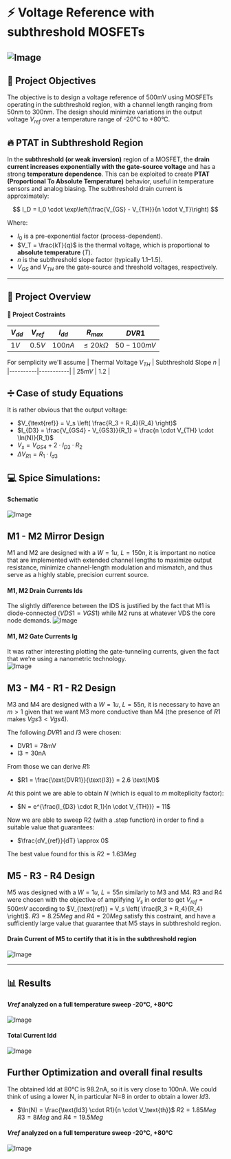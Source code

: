 # ⚡ Voltage Reference with subthreshold MOSFETs
![Image](https://github.com/user-attachments/assets/1dc5d9cd-48ef-45cc-8156-f44592f1d1de)
---

## 🎯 Project Objectives 
The objective is to design a voltage reference of 500mV using MOSFETs operating in the subthreshold region, with a channel length ranging from 50nm to 300nm. The design should minimize variations in the output voltage $V_{ref}$ over a temperature range of -20°C to +80°C.

## 🔥 PTAT in Subthreshold Region

In the **subthreshold (or weak inversion)** region of a MOSFET, the **drain current increases exponentially with the gate-source voltage** and has a strong **temperature dependence**. This can be exploited to create **PTAT (Proportional To Absolute Temperature)** behavior, useful in temperature sensors and analog biasing.
The subthreshold drain current is approximately:

$$
I_D = I_0 \cdot \exp\left(\frac{V_{GS} - V_{TH}}{n \cdot V_T}\right)
$$

Where:

- $I_0$ is a pre-exponential factor (process-dependent).
- $V_T = \frac{kT}{q}$ is the thermal voltage, which is proportional to **absolute temperature** ($T$).
- $n$ is the subthreshold slope factor (typically 1.1–1.5).
- $V_{GS}$ and $V_{TH}$ are the gate-source and threshold voltages, respectively.

---


## 🧭 Project Overview

#### 📏 Project Costraints

| $V_{dd}$ | $V_{ref}$ | $I_{dd}$ | $R_{max}$ | $DVR1$          |
|----------|-----------|----------|-----------|-----------------|
| $1V$     | $0.5V$    | $100nA$  | $≤20kΩ$   | $50-100mV$      |

For semplicity we'll assume 
| Thermal Voltage $V_{TH}$ | Subthreshold Slope $n$ |
|----------|-----------|
| $25mV$     | $1.2$    |

## ➗ Case of study Equations

It is rather obvious that the output voltage: 

- $V_{\text{ref}} = V_s \left( \frac{R_3 + R_4}{R_4} \right)$
- $I_{D3} = \frac{V_{GS4} - V_{GS3}}{R_1} = \frac{n \cdot V_{TH} \cdot \ln(N)}{R_1}$ 
- $V_s = V_{GS4} + 2 \cdot I_{D3} \cdot R_2$ 
- $\Delta V_{R1} = R_1 \cdot I_{d3}$

## 💻 Spice Simulations:
#### Schematic
![Image](https://github.com/user-attachments/assets/1a67a2fc-60bf-465a-96ed-778d25a329a6)


## M1 - M2 Mirror Design
M1 and M2 are designed with a $W=1u$, $L=150n$, it is important no notice that are implemented with extended channel lengths to maximize output resistance, minimize channel-length modulation and mismatch, and thus serve as a highly stable, precision current source.
#### M1, M2 Drain Currents Ids
The slightly difference between the IDS is justified by the fact that M1 is diode-connected ($VDS1=VGS1$) while M2 runs at whatever VDS the core node demands.
![Image](https://github.com/user-attachments/assets/0d1750ca-0d4b-4c46-92a7-2b07796115c2)
#### M1, M2 Gate Currents Ig
It was rather interesting plotting the gate-tunneling currents, given the fact that we're using a nanometric technology.  
![Image](https://github.com/user-attachments/assets/48fd5c68-f65c-4f99-8f1e-d8080e473d50)

## M3 - M4 - R1 - R2 Design 
M3 and M4 are designed with a $W=1u$, $L=55n$, it is necessary to have an $m > 1$ given that we want M3 more conductive than M4 (the presence of $R1$ makes $Vgs3 < Vgs4$).

The following $DVR1$ and $I3$ were chosen:

- $\text{DVR1} = 78 \text{mV}$  
- $\text{I3} = 30 \text{nA}$

From those we can derive $R1$:  
- $R1 = \frac{\text{DVR1}}{\text{I3}} = 2.6 \text{M}$

At this point we are able to obtain $N$ (which is equal to $m$ molteplicity factor):
- $N = e^{\frac{I_{D3} \cdot R_1}{n \cdot V_{TH}}} = 11$

Now we are able to sweep R2 (with a .step function) in order to find a suitable value that guarantees: 
- $\frac{dV_{ref}}{dT} \approx 0$

The best value found for this is $R2 = 1.63Meg$


## M5 - R3 - R4 Design 
M5 was designed with a $W=1u$, $L=55n$ similarly to M3 and M4.
R3 and R4 were chosen with the objective of amplifying $V_s$ in order to get $V_{ref} = 500mV$ according to $V_{\text{ref}} = V_s \left( \frac{R_3 + R_4}{R_4} \right)$.
$R3 = 8.25Meg$ and $R4 = 20Meg$ satisfy this costraint, and have a sufficiently large value that guarantee that M5 stays in subthreshold region.
#### Drain Current of M5 to certify that it is in the subthreshold region
![Image](https://github.com/user-attachments/assets/f2d3845a-6878-46c7-841a-4102a54feaf3)

--- 


## 📊 Results

#### $Vref$ analyzed on a full temperature sweep -20°C, +80°C
![Image](https://github.com/user-attachments/assets/5a07c5ac-c4e5-47ca-964e-f4c57221e9cd)
#### Total Current Idd
![Image](https://github.com/user-attachments/assets/3d6a83c1-8076-40c5-81fd-d8e48ccb60f0)



## Further Optimization and overall final results

The obtained Idd at 80°C is 98.2nA, so it is very close to 100nA.
We could think of using a lower N, in particular N=8 in order to obtain a lower $Id3$.
- $\ln(N) = \frac{\text{Id3} \cdot R1}{n \cdot V_\text{th}}$
$R2=1.85Meg$ $R3 = 8Meg$ and $R4 = 19.5Meg$

#### $Vref$ analyzed on a full temperature sweep -20°C, +80°C
![Image](https://github.com/user-attachments/assets/e7e5ed28-71b7-4998-ab03-4d566da90c57)


